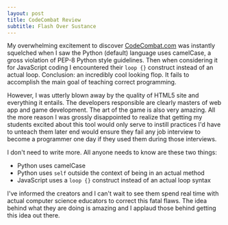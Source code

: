 ```yaml
---
layout: post
title: CodeCombat Review
subtitle: Flash Over Sustance
---
```


My overwhelming excitement to discover
[CodeCombat.com](http://codecombat.com) was instantly squelched when I
saw the Python (default) language uses camelCase, a gross violation of
PEP-8 Python style guidelines. Then when considering it for JavaScript
coding I encountered their `loop {}` construct instead of an actual loop.
Conclusion: an incredibly cool looking flop. It fails to accomplish the
main goal of teaching correct programming.

However, I was utterly blown away by the quality of HTML5 site and
everything it entails. The developers responsible are clearly masters
of web app and game development. The art of the game is also very
amazing. All the more reason I was grossly disappointed to realize that
getting my students excited about this tool would only serve to instill
practices I'd have to unteach them later end would ensure they fail any
job interview to become a programmer one day if they used them during
those interviews.

I don't need to write more. All anyone needs to know are these two things:

* Python uses camelCase
* Python uses `self` outside the context of being in an actual method
* JavaScript uses a `loop {}` construct instead of an actual loop syntax

I've informed the creators and I can't wait to see them spend real time with
actual computer science educators to correct this fatal flaws. The idea
behind what they are doing is amazing and I applaud those behind getting
this idea out there.
